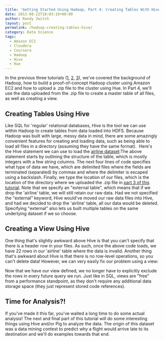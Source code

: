 ```yaml
---
title: 'Getting Started Using Hadoop, Part 4: Creating Tables With Hive'
date: 2013-08-22T18:03:19+00:00
author: Randy Zwitch
layout: post
permalink: /hadoop-creating-tables-hive/
category: Data Science
tags:
  - Amazon EC2
  - Cloudera
  - Coursera
  - Hadoop
  - Hive
  - Hue
---
```

In the previous three tutorials (<a title="Hadoop for beginners" href="http://randyzwitch.com/big-data-hadoop-amazon-ec2-cloudera-part-1/" target="_blank">1</a>, <a title="Building Hadoop cluster on Amazon EC2" href="http://randyzwitch.com/big-data-hadoop-amazon-ec2-cloudera-part-2/" target="_blank">2</a>, <a title="Loading data Hadoop Hue" href="http://randyzwitch.com/uploading-data-hadoop-amazon-ec2-cloudera-part-3/" target="_blank">3</a>), we've covered the background of Hadoop, how to build a proof-of-concept Hadoop cluster using Amazon EC2 and how to upload a .zip file to the cluster using Hue. In Part 4, we'll use the data uploaded from the .zip file to create a master table of all files, as well as creating a view.



## Creating Tables Using Hive

Like SQL for 'regular' relational databases, Hive is the tool we can use within Hadoop to create tables from data loaded into HDFS. Because Hadoop was built with large, messy data in mind, there are some amazingly convenient features for creating and loading data, such as being able to load all files in a directory (assuming they have the same format).  Here's the Hive statement we can use to load the <a title="airline dataset" href="http://stat-computing.org/dataexpo/2009/the-data.html" target="_blank">airline dataset</a>:The above statement starts by outlining the structure of the table, which is mostly integers with a few string columns. The next four lines of code specifies what type of data we have, which are delimited files where the fields are terminated (separated) by commas and where the delimiter is escaped using a backslash. Finally, we type the location of our files, which is the location of the directory where we uploaded the .zip file in <a title="Part 3" href="http://randyzwitch.com/uploading-data-hadoop-amazon-ec2-cloudera-part-3/" target="_blank">part 3 of this tutorial</a>. Note that we specify an "external table", which means that if we drop the 'airline' table, we will still retain our raw data. Had we not specified the "external" keyword, Hive would've moved our raw data files into Hive, and had we decided to drop the 'airline' table, all our data would be deleted. Specifying "external" also lets us built multiple tables on the same underlying dataset if we so choose.



## Creating a View Using Hive

One thing that's slightly awkward above Hive is that you can't specify that there is a header row in your files. As such, once the above code loads, we have 22 rows in our 'airline' table where the data is invalid. Another thing that's awkward about Hive is that there is no row-level operations, so you can't delete data! However, we can very easily fix our problem using a view:

Now that we have our view defined, we no longer have to explicitly exclude the rows in every future query we run. Just like in SQL, views are "free" from a performance standpoint, as they don't require any additional data storage space (they just represent stored code references).

## Time for Analysis?!

If you've made it this far, you've waited a long time to do some actual analysis! The next and final part of this tutorial will do some interesting things using Hive and/or Pig to analyze the data. The origin of this dataset was a data mining contest to predict why a flight would arrive late to its destination and we'll do examples towards that end.
